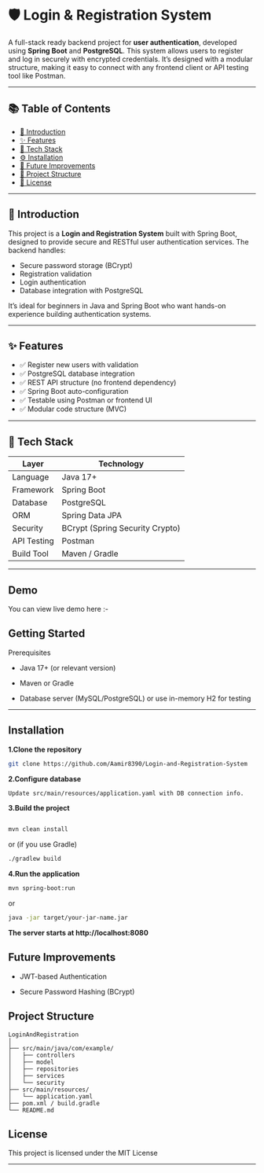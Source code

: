 # 🛡️ Login & Registration System

A full-stack ready backend project for **user authentication**, developed using **Spring Boot** and **PostgreSQL**. This system allows users to register and log in securely with encrypted credentials. It’s designed with a modular structure, making it easy to connect with any frontend client or API testing tool like Postman.

---

## 📚 Table of Contents

- [📌 Introduction](#-introduction)
- [✨ Features](#-features)
- [🧰 Tech Stack](#-tech-stack)
- [⚙️ Installation](#️-Installation)
- [🧩 Future Improvements](#-future-improvements)
- [📁 Project Structure](#-project-structure)
- [📄 License](#-license)

---

## 📌 Introduction

This project is a **Login and Registration System** built with Spring Boot, designed to provide secure and RESTful user authentication services. The backend handles:
- Secure password storage (BCrypt)
- Registration validation
- Login authentication
- Database integration with PostgreSQL

It’s ideal for beginners in Java and Spring Boot who want hands-on experience building authentication systems.

---

## ✨ Features

- ✅ Register new users with validation
- ✅ PostgreSQL database integration
- ✅ REST API structure (no frontend dependency)
- ✅ Spring Boot auto-configuration
- ✅ Testable using Postman or frontend UI
- ✅ Modular code structure (MVC)

---

## 🧰 Tech Stack

| Layer       | Technology         |
|-------------|--------------------|
| Language    | Java 17+           |
| Framework   | Spring Boot        |
| Database    | PostgreSQL         |
| ORM         | Spring Data JPA    |
| Security    | BCrypt (Spring Security Crypto) |
| API Testing | Postman            |
| Build Tool  | Maven / Gradle     |

---
## Demo
You can view live demo here :- 
## Getting Started

Prerequisites

- Java 17+ (or relevant version)

- Maven or Gradle

- Database server (MySQL/PostgreSQL) or use in-memory H2 for testing
---




## Installation

**1.Clone the repository**

```bash
git clone https://github.com/Aamir8390/Login-and-Registration-System 

```
**2.Configure database**
``` bash
Update src/main/resources/application.yaml with DB connection info.
```

**3.Build the project**
``` bash

mvn clean install

```
or (if you use Gradle)
``` bash
./gradlew build

```
**4.Run the application**
``` bash
mvn spring-boot:run
```
or

``` bash
java -jar target/your-jar-name.jar
```
**The server starts at http://localhost:8080**
## Future Improvements
- JWT-based Authentication

- Secure Password Hashing (BCrypt)
## Project Structure
```
LoginAndRegistration
│
├── src/main/java/com/example/
│   ├── controllers
│   ├── model
│   ├── repositories
│   ├── services
│   └── security
├── src/main/resources/
│   └── application.yaml
├── pom.xml / build.gradle
└── README.md
```
## License
This project is licensed under the MIT License

---

